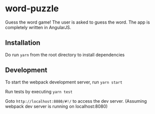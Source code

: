 # word-puzzle
Guess the word game! The user is asked to guess the word. The app is completely written in AngularJS.

## Installation
Do run `yarn` from the root directory to install dependencies

## Development
To start the webpack development server, run `yarn start`

Run tests by executing `yarn test`

Goto `http://localhost:8080/#!/` to access the dev server. (Assuming webpack dev server is running on localhost:8080)

